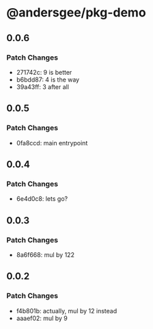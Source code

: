 # @andersgee/pkg-demo

## 0.0.6

### Patch Changes

- 271742c: 9 is better
- b6bdd87: 4 is the way
- 39a43ff: 3 after all

## 0.0.5

### Patch Changes

- 0fa8ccd: main entrypoint

## 0.0.4

### Patch Changes

- 6e4d0c8: lets go?

## 0.0.3

### Patch Changes

- 8a6f668: mul by 122

## 0.0.2

### Patch Changes

- f4b801b: actually, mul by 12 instead
- aaaef02: mul by 9

